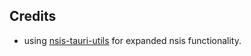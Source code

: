 ## Credits

- using [nsis-tauri-utils](https://github.com/tauri-apps/nsis-tauri-utils) for expanded nsis functionality.
